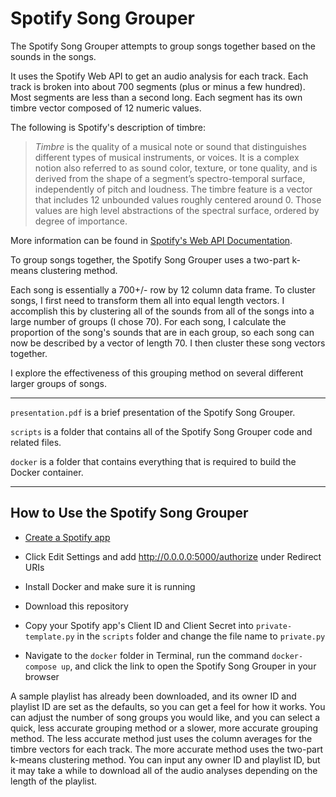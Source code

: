 # Spotify Song Grouper

The Spotify Song Grouper attempts to group songs together based on the sounds in the songs.

It uses the Spotify Web API to get an audio analysis for each track. Each track is broken into about 700 segments (plus or minus a few hundred). Most segments are less than a second long. Each segment has its own timbre vector composed of 12 numeric values.

The following is Spotify's description of timbre:

> *Timbre* is the quality of a musical note or sound that distinguishes different types of musical instruments, or voices. It is a complex notion also referred to as sound color, texture, or tone quality, and is derived from the shape of a segment’s spectro-temporal surface, independently of pitch and loudness. The timbre feature is a vector that includes 12 unbounded values roughly centered around 0. Those values are high level abstractions of the spectral surface, ordered by degree of importance.

More information can be found in [Spotify's Web API Documentation](https://developer.spotify.com/documentation/web-api/reference/tracks/get-audio-analysis/).

To group songs together, the Spotify Song Grouper uses a two-part k-means clustering method.

Each song is essentially a 700+/- row by 12 column data frame. To cluster songs, I first need to transform them all into equal length vectors. I accomplish this by clustering all of the sounds from all of the songs into a large number of groups (I chose 70). For each song, I calculate the proportion of the song's sounds that are in each group, so each song can now be described by a vector of length 70. I then cluster these song vectors together.

I explore the effectiveness of this grouping method on several different larger groups of songs.

---

`presentation.pdf` is a brief presentation of the Spotify Song Grouper.

`scripts` is a folder that contains all of the Spotify Song Grouper code and related files.

`docker` is a folder that contains everything that is required to build the Docker container.

---

## How to Use the Spotify Song Grouper

* [Create a Spotify app](https://developer.spotify.com/dashboard/applications)

* Click Edit Settings and add http://0.0.0.0:5000/authorize under Redirect URIs

* Install Docker and make sure it is running

* Download this repository

* Copy your Spotify app's Client ID and Client Secret into `private-template.py` in the `scripts` folder and change the file name to `private.py`

* Navigate to the `docker` folder in Terminal, run the command `docker-compose up`, and click the link to open the Spotify Song Grouper in your browser

A sample playlist has already been downloaded, and its owner ID and playlist ID are set as the defaults, so you can get a feel for how it works. You can adjust the number of song groups you would like, and you can select a quick, less accurate grouping method or a slower, more accurate grouping method. The less accurate method just uses the column averages for the timbre vectors for each track. The more accurate method uses the two-part k-means clustering method. You can input any owner ID and playlist ID, but it may take a while to download all of the audio analyses depending on the length of the playlist.
